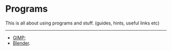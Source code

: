 # Programs

This is all about using programs and stuff. (guides, hints, useful links etc)

---

* [GIMP](gimp);
* [Blender](blender).
